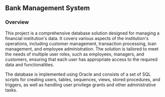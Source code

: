 ## Bank Management System

### Overview

This project is a comprehensive database solution designed for managing a financial institution's data. It covers various aspects of the institution's operations, including customer management, transaction processing, loan management, and employee administration. The solution is tailored to meet the needs of multiple user roles, such as employees, managers, and customers, ensuring that each user has appropriate access to the required data and functionalities.

The database is implemented using Oracle and consists of a set of SQL scripts for creating users, tables, sequences, views, stored procedures, and triggers, as well as handling user privilege grants and other administrative tasks.
